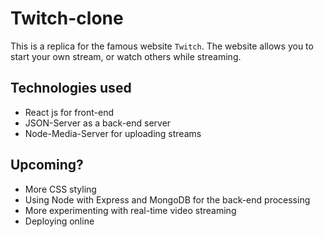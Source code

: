 # Twitch-clone
This is a replica for the famous website `Twitch`. The website allows you to start your own stream, or watch others while streaming.


## Technologies used
+ React js for front-end
+ JSON-Server as a back-end server
+ Node-Media-Server for uploading streams


## Upcoming?
+ More CSS styling
+ Using Node with Express and MongoDB for the back-end processing
+ More experimenting with real-time video streaming
+ Deploying online


